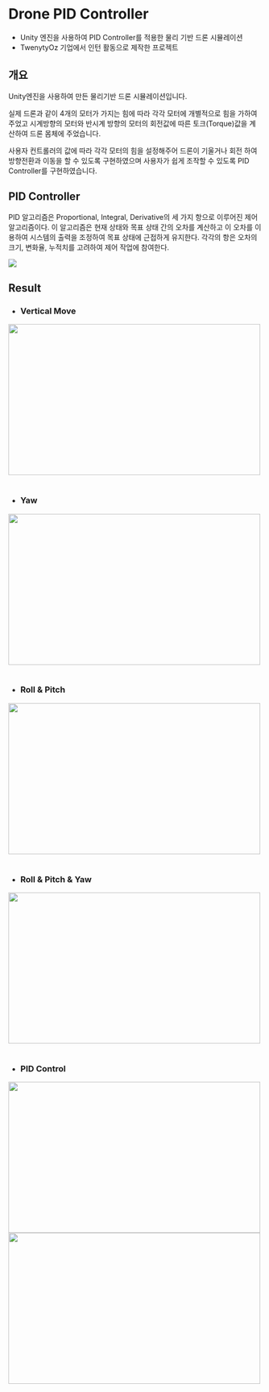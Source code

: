# Drone PID Controller
- Unity 엔진을 사용하여 PID Controller를 적용한 물리 기반 드론 시뮬레이션
- TwenytyOz 기업에서 인턴 활동으로 제작한 프로젝트

## 개요
Unity엔진을 사용하여 만든 물리기반 드론 시뮬레이션입니다. 

실제 드론과 같이 4개의 모터가 가지는 힘에 따라 각각 모터에 개별적으로 힘을 가하여 주었고 
시계방향의 모터와 반시계 방향의 모터의 회전값에 따른 토크(Torque)값을 계산하여 드론 몸체에 주었습니다.

사용자 컨트롤러의 값에 따라 각각 모터의 힘을 설정해주어 드론이 기울거나 회전 하여 방향전환과 이동을 할 수 있도록 구현하였으며 
사용자가 쉽게 조작할 수 있도록 PID Controller를 구현하였습니다.

## PID Controller
PID 알고리즘은 Proportional, Integral, Derivative의 세 가지 항으로 이루어진 제어 알고리즘이다. 
이 알고리즘은 현재 상태와 목표 상태 간의 오차를 계산하고 이 오차를 이용하여 시스템의 출력을 조정하여 목표 상태에 근접하게 유지한다. 
각각의 항은 오차의 크기, 변화율, 누적치를 고려하여 제어 작업에 참여한다.

<img src ="https://user-images.githubusercontent.com/87575546/231389603-c7b6ca6b-14d7-4a13-9ca9-7a951bdd1573.png">




## Result
- ### Vertical Move
<img src="https://user-images.githubusercontent.com/87575546/231082115-52352da7-aa36-4473-b8bd-cf07cbd13734.gif" width="500" height="300"><br><br>

- ### Yaw
<img src="https://user-images.githubusercontent.com/87575546/231076952-2af77e77-f924-4e32-96a0-75f7a4511c15.gif" width="500" height="300"><br><br>

- ### Roll & Pitch
<img src="https://user-images.githubusercontent.com/87575546/231079434-afcaeb59-98b5-493d-b08f-673a6a887673.gif" width="500" height="300"><br><br>


- ### Roll & Pitch & Yaw
<img src="https://user-images.githubusercontent.com/87575546/231080035-6eecf87e-f055-4558-be6e-d471c1e09319.gif" width="500" height="300"><br><br>


- ### PID Control
<img src="https://user-images.githubusercontent.com/87575546/231077351-8529cf94-702e-40b0-a068-a29734999e14.gif" width="500" height="300">
<img src="https://user-images.githubusercontent.com/87575546/231077385-97b7b65b-acbd-4f4b-b6bf-610cd53ffa3e.gif" width="500" height="300">
